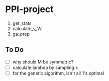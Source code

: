 # PPI-project

1. get_stats
2. calculate_v_W
3. ga_prep


## To Do
- [ ] why should M be symmetric?
- [ ] calculate lambda by sampling x
- [ ] for the genetic algorithm, isn't all 1's optimal